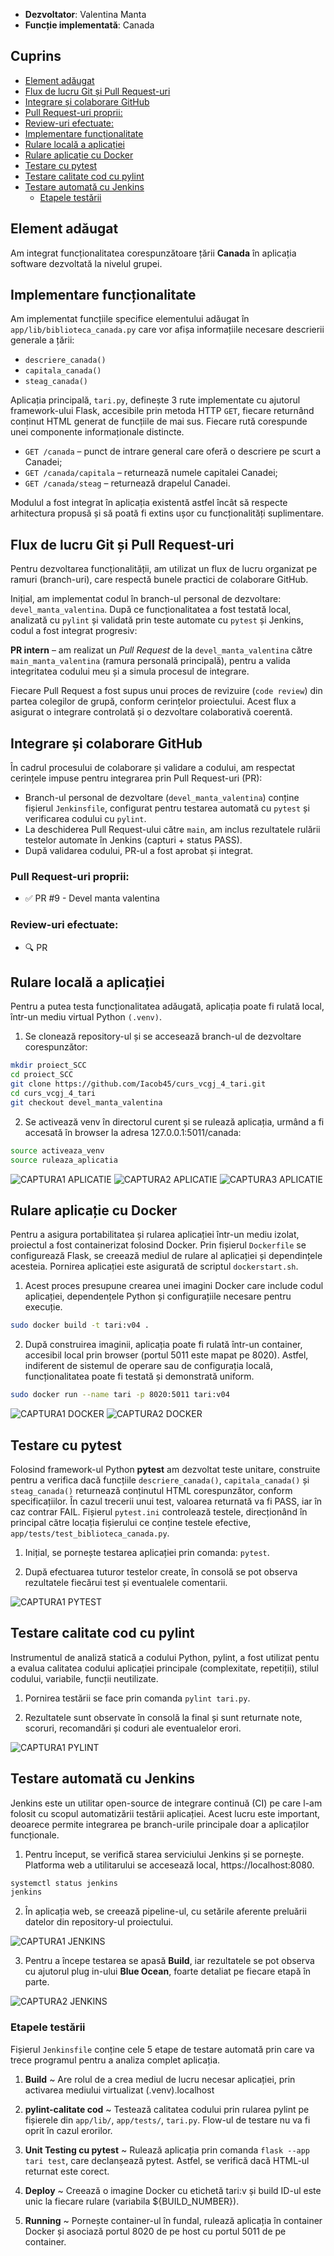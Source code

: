 - **Dezvoltator**: Valentina Manta
- **Funcție implementată**: Canada

## Cuprins

- [Element adăugat](#element-adăugat)
- [Flux de lucru Git și Pull Request-uri](#Flux-de-lucru-Git-și-Pull-Request-uri)
- [Integrare și colaborare GitHub](#Integrare-și-colaborare-GitHub)
- [Pull Request-uri proprii:](#Pull-Request-uri-proprii:)
- [Review-uri efectuate:](#Review-uri-efectuate:)
- [Implementare funcționalitate](#implementare-funcționalitate)
- [Rulare locală a aplicației](#rulare-locală-a-aplicației)
- [Rulare aplicație cu Docker](#rulare-aplicație-cu-docker)
- [Testare cu pytest](#testare-cu-pytest)
- [Testare calitate cod cu pylint](#testare-calitate-cod-cu-pylint)
- [Testare automată cu Jenkins](#testare-automată-cu-jenkins)
  - [Etapele testării](#etapele-testării)

## Element adăugat

Am integrat funcționalitatea corespunzătoare țării **Canada** în aplicația software dezvoltată la nivelul grupei.

## Implementare funcționalitate

Am implementat funcțiile specifice elementului adăugat în `app/lib/biblioteca_canada.py` care vor afișa informațiile necesare descrierii generale a țării:

- `descriere_canada()`
- `capitala_canada()`
- `steag_canada()`

Aplicația principală, `tari.py`, definește 3 rute implementate cu ajutorul framework-ului Flask, accesibile prin metoda HTTP `GET`, fiecare returnând conținut HTML generat de funcțiile de mai sus. Fiecare rută corespunde unei componente informaționale distincte.

- `GET /canada` – punct de intrare general care oferă o descriere pe scurt a Canadei;
- `GET /canada/capitala` – returnează numele capitalei Canadei;
- `GET /canada/steag` – returnează drapelul Canadei.

Modulul a fost integrat în aplicația existentă astfel încât să respecte arhitectura propusă și să poată fi extins ușor cu funcționalități suplimentare.

## Flux de lucru Git și Pull Request-uri

Pentru dezvoltarea funcționalității, am utilizat un flux de lucru organizat pe ramuri (branch-uri), care respectă bunele practici de colaborare GitHub.

Inițial, am implementat codul în branch-ul personal de dezvoltare: `devel_manta_valentina`. După ce funcționalitatea a fost testată local, analizată cu `pylint` și validată prin teste automate cu `pytest` și Jenkins, codul a fost integrat progresiv:

 **PR intern** – am realizat un *Pull Request* de la `devel_manta_valentina` către `main_manta_valentina` (ramura personală principală), pentru a valida integritatea codului meu și a simula procesul de integrare.

Fiecare Pull Request a fost supus unui proces de revizuire (`code review`) din partea colegilor de grupă, conform cerințelor proiectului. Acest flux a asigurat o integrare controlată și o dezvoltare colaborativă coerentă.

## Integrare și colaborare GitHub

În cadrul procesului de colaborare și validare a codului, am respectat cerințele impuse pentru integrarea prin Pull Request-uri (PR):

- Branch-ul personal de dezvoltare (`devel_manta_valentina`) conține fișierul `Jenkinsfile`, configurat pentru testarea automată cu `pytest` și verificarea codului cu `pylint`.
- La deschiderea Pull Request-ului către `main`, am inclus rezultatele rulării testelor automate în Jenkins (capturi + status PASS).
- După validarea codului, PR-ul a fost aprobat și integrat.

### Pull Request-uri proprii:

- ✅ PR #9 - Devel manta valentina

### Review-uri efectuate:

- 🔍 PR

## Rulare locală a aplicației

Pentru a putea testa funcționalitatea adăugată, aplicația poate fi rulată local, într-un mediu virtual Python `(.venv)`.

1. Se clonează repository-ul și se accesează branch-ul de dezvoltare corespunzător:

```bash
mkdir proiect_SCC
cd proiect_SCC
git clone https://github.com/Iacob45/curs_vcgj_4_tari.git
cd curs_vcgj_4_tari
git checkout devel_manta_valentina
```

2. Se activează venv în directorul curent și se rulează aplicația, urmând a fi accesată în browser la adresa 127.0.0.1:5011/canada:

```bash
source activeaza_venv
source ruleaza_aplicatia
```

![CAPTURA1 APLICATIE](static/ruleaza_aplicatia.png)
![CAPTURA2 APLICATIE](static/capitala.png)
![CAPTURA3 APLICATIE](static/steag.png)

## Rulare aplicație cu Docker

Pentru a asigura portabilitatea și rularea aplicației într-un mediu izolat, proiectul a fost containerizat folosind Docker. Prin fișierul `Dockerfile` se configurează Flask, se creează mediul de rulare al aplicației și dependințele acesteia. Pornirea aplicației este asigurată de scriptul `dockerstart.sh`.

1. Acest proces presupune crearea unei imagini Docker care include codul aplicației, dependențele Python și configurațiile necesare pentru execuție.

```bash
sudo docker build -t tari:v04 .
```

2. După construirea imaginii, aplicația poate fi rulată într-un container, accesibil local prin browser (portul 5011 este mapat pe 8020). Astfel, indiferent de sistemul de operare sau de configurația locală, funcționalitatea poate fi testată și demonstrată uniform.

```bash
sudo docker run --name tari -p 8020:5011 tari:v04
```

![CAPTURA1 DOCKER](static/docker_imagine.png)
![CAPTURA2 DOCKER](static/docker.png)

## Testare cu pytest

Folosind framework-ul Python **pytest** am dezvoltat teste unitare, construite pentru a verifica dacă funcțiile `descriere_canada()`, `capitala_canada()` și `steag_canada()` returnează conținutul HTML corespunzător, conform specificațiilor. În cazul trecerii unui test, valoarea returnată va fi PASS, iar în caz contrar FAIL. Fișierul `pytest.ini` controlează testele, direcționând în principal către locația fișierului ce conține testele efective, `app/tests/test_biblioteca_canada.py`.

1. Inițial, se pornește testarea aplicației prin comanda: `pytest`.

2. După efectuarea tuturor testelor create, în consolă se pot observa rezultatele fiecărui test și eventualele comentarii.

![CAPTURA1 PYTEST](static/pytest.png)

## Testare calitate cod cu pylint

Instrumentul de analiză statică a codului Python, pylint, a fost utilizat pentu a evalua calitatea codului aplicației principale (complexitate, repetiții), stilul codului, variabile, funcții neutilizate.

1. Pornirea testării se face prin comanda `pylint tari.py`.

2. Rezultatele sunt observate în consolă la final și sunt returnate note, scoruri, recomandări și coduri ale eventualelor erori.

![CAPTURA1 PYLINT](static/pylint.png)

## Testare automată cu Jenkins

Jenkins este un utilitar open-source de integrare continuă (CI) pe care l-am folosit cu scopul automatizării testării aplicației. Acest lucru este important, deoarece permite integrarea pe branch-urile principale doar a aplicaților funcționale.

1. Pentru început, se verifică starea serviciului Jenkins și se pornește. Platforma web a utilitarului se accesează local, https://localhost:8080.

```bash
systemctl status jenkins
jenkins
```

2. În aplicația web, se creează pipeline-ul, cu setările aferente preluării datelor din repository-ul proiectului.

![CAPTURA1 JENKINS](static/pipeline.png)

3. Pentru a începe testarea se apasă **Build**, iar rezultatele se pot observa cu ajutorul plug in-ului **Blue Ocean**, foarte detaliat pe fiecare etapă în parte.

![CAPTURA2 JENKINS](static/blueocean.png)

### Etapele testării

Fișierul `Jenkinsfile` conține cele 5 etape de testare automată prin care va trece programul pentru a analiza complet aplicația.

1. **Build** ~
Are rolul de a crea mediul de lucru necesar aplicației, prin activarea mediului virtualizat (.venv).localhost

2. **pylint-calitate cod** ~
Testează calitatea codului prin rularea pylint pe fișierele din `app/lib/`, `app/tests/`, `tari.py`. Flow-ul de testare nu va fi oprit în cazul erorilor.

3. **Unit Testing cu pytest** ~
Rulează aplicația prin comanda `flask --app tari test`, care declanșează pytest. Astfel, se verifică dacă HTML-ul returnat este corect.

4. **Deploy** ~
Creează o imagine Docker cu etichetă tari:v<ID> și build ID-ul este unic la fiecare rulare (variabila ${BUILD_NUMBER}).

5. **Running** ~
Pornește container-ul în fundal, rulează aplicația în container Docker și asociază portul 8020 de pe host cu portul 5011 de pe container.

